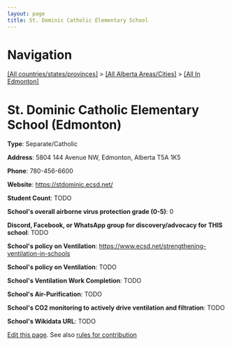 ```yaml
---
layout: page
title: St. Dominic Catholic Elementary School
---
```

# Navigation

[[All countries/states/provinces]](../../..) > [[All Alberta Areas/Cities]](../..) > [[All In Edmonton]](..)

# St. Dominic Catholic Elementary School (Edmonton)

**Type**: Separate/Catholic

**Address**: 5804 144 Avenue NW, Edmonton, Alberta T5A 1K5

**Phone**: 780-456-6600

**Website**: <https://stdominic.ecsd.net/>

**Student Count**: TODO

**School's overall airborne virus protection grade (0-5)**: 0

**Discord, Facebook, or WhatsApp group for discovery/advocacy for THIS school**: TODO

**School's policy on Ventilation**: <https://www.ecsd.net/strengthening-ventilation-in-schools>

**School's policy on Ventilation**: TODO

**School's Ventilation Work Completion**: TODO

**School's Air-Purification**: TODO

**School's CO2 monitoring to actively drive ventilation and filtration**: TODO

**School's Wikidata URL**: TODO


[Edit this page](https://github.com/ventilate-schools/AB/edit/main/./Edmonton/St._Dominic_Catholic_Elementary_School.md). See also [rules for contribution](../../../contribution-rules/)